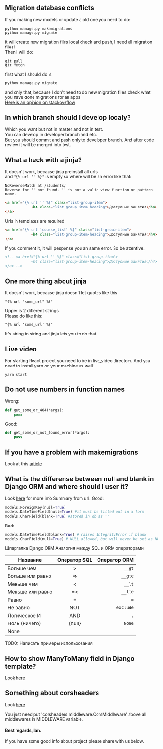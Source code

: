 ## Migration database conflicts
If you making new models or update a old one you need to do:
```
python manage.py makemigrations
python manage.py migrate
```
it will create new migration files
local check and push, I need all migration files!  
Then I will do:
```
git pull
git fetch
```
first what I should do is
```
python manage.py migrate
```
and only that, because I don't need to do new migration files
check what you have done migrations for all apps.   
[Here is an opinion on stackoveflow](https://stackoverflow.com/questions/28035119/should-i-be-adding-the-django-migration-files-in-the-gitignore-file)   

## In which branch should I develop localy?
Which you want but not in master and not in test.  
You can develop in developer branch and etc.  
But you should commit and push only to developer branch.
And after code review it will be merged into test.

## What a heck with a jinja?
It doesn't work, because jinja preinstall all urls   
and ```"{% url '' %}"``` is empty so where will be an error like that:
```
NoReverseMatch at /students/
Reverse for '' not found. '' is not a valid view function or pattern name.
```

```html
<a href="{% url '' %}" class="list-group-item">
            <h4 class="list-group-item-heading">Доступные занятия</h4>
</a>
```
Urls in templates are required
```html
<a href="{% url 'course_list' %}" class="list-group-item">
            <h4 class="list-group-item-heading">Доступные занятия</h4>
</a>
```
If you comment it, it will pesponse you an same error. So be attentive.   
```html
<!-- <a href="{% url '' %}" class="list-group-item">
            <h4 class="list-group-item-heading">Доступные занятия</h4>
</a> -->
```

## One more thing about jinja
It doesn't work, because jinja doesn't let quotes like this
```
"{% url "some_url" %}"
``` 
Upper is 2 different strings  
Please do like this:
```
"{% url 'some_url' %}"
```
It's string in string and jinja lets you to do that

## Live video
For starting React project you need to be in live_video directory.
And you need to install yarn on your machine as well.
```
yarn start
```

## Do not use numbers in function names
Wrong:
```python
def get_some_or_404(*args):
    pass
```
Good:
```python
def get_some_or_not_found_error(*args):
    pass
```

## If you have a problem with makemigrations
Look at this [article](https://devman.org/encyclopedia/django_orm/migrations_mastering/)

## What is the differense between null and blank in Django ORM and where should I user it?
Look [here](https://stackoverflow.com/questions/8609192/differentiate-null-true-blank-true-in-django/8609425) for more info
Summary from url:
Good:
```python
models.ForeignKey(null=True)
models.DateTimeField(null=True) #it must be filled out in a form
models.CharField(blank=True) #stored in db as ''
```
Bad:
```python
models.DateTimeField(blank=True) # raises IntegrityError if blank
models.CharField(null=True) # NULL allowed, but will never be set as NULL
```
Шпаргалка Django ORM
Аналогия между SQL и ORM операторами

| Название         | Оператор SQL | Оператор ORM |
| ---------------- | :----------: | -----------: |
| Больше чем       | >            | `__gt`       |
| Больше или равно | =>           | `__gte`      |
| Меньше чем       | <            | `__lt`       |
| Меньше или равно | =<           | `__lte`      |
| Равно            | =            | `=`          |
| Не равно         | NOT          | `exclude`    |
| Логическое И     | AND          | `,`          |
| Ноль (ничего)    | {null}       | `None`       |
| None             |              |              |

TODO: Написать примеры использования

## How to show ManyToMany field in Django template?

Look [here](https://stackoverflow.com/questions/4270330/django-show-a-manytomanyfield-in-a-template)

## Something about corsheaders

Look [here](https://stackoverflow.com/questions/28046422/django-cors-headers-not-work)

You just need put 'corsheaders.middleware.CorsMiddleware' above all
middlewares in MIDDLEWARE variable.

#### Best regards, Ian.

If you have some good info about project please share with us below.
